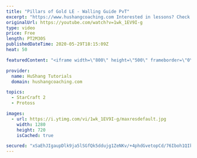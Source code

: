 ```yaml
---
title: "Pillars of Gold LE - Walling Guide PvT"
excerpt: "https://www.hushangcoaching.com Interested in lessons? Check out the website for more information ------------------------------------------------------------------------------------------------------- Want to support HuShang Tutorials directly? Patreon is a website where you can contribute a monthly"
originalUrl: https://youtube.com/watch?v=1wk_1EV9I-g
type: video
price: Free
length: PT2M30S
publishedDateTime: 2020-05-29T18:15:09Z
heat: 50

featuredContent: "<iframe width=\"800\" height=\"500\" frameborder=\"0\" src=\"https://www.youtube.com/embed/1wk_1EV9I-g\" allow=\"accelerometer; autoplay; encrypted-media; gyroscope; picture-in-picture\" allowfullscreen></iframe>"

provider:
  name: HuShang Tutorials
  domain: hushangcoaching.com

topics:
  - StarCraft 2
  - Protoss

images:
  - url: https://i.ytimg.com/vi/1wk_1EV9I-g/maxresdefault.jpg
    width: 1280
    height: 720
    isCached: true

secured: "xSaEhJIgaupDlk9ja5lSGfQk5ddujg1ZeNKv/+4phdGvetopCd/76Iboh1QIkDUcNmEsVy8T2VkODQwz+0Lv9B31dpPemZAZKTzxgL9PwtB3FrPiVZ6bi+Z3erfv+0DXdrNFWmk/lnzzIKidtqkeinBxo2NKO/Z5qLFXZCh5avj7EKB4f/w/853QqHnVGViKdV9jsvlVofW6GscYfpUAr2uF4hxYQ+1ivEzL+ZgriGyW3VxjbAX1vw8IVvyS56tF0Z9MN9vqEw67HdTAuPFNr1EfsHccpO3ZoSzpm66BJmSwIXl/8VEDxHXE7SQU47qo9v925OVr4gzrnX0xZyelpKJcgHn5AvI0DAW7Pfd6VypOwc9trGvJK3nAn2CBpzxf1+x3kAooXzdPXEnkCxib90aYBdr5AIHldYRFx6602b4=;+g8JSk9h3UM514WBXV9+jQ=="
---
```


